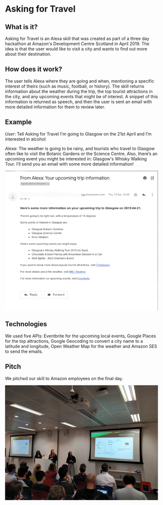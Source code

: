 # Asking for Travel

## What is it?

Asking for Travel is an Alexa skill that was created as part of a three day hackathon at Amazon's Development Centre Scotland in April 2019. The idea is that the user would like to visit a city and wants to find out more about their destination.

## How does it work?

The user tells Alexa where they are going and when, mentioning a specific interest of theirs (such as music, football, or history). The skill returns information about the weather during the trip, the top tourist attractions in the city, and any upcoming events that might be of interest. A snippet of this information is returned as speech, and then the user is sent an email with more detailed information for them to review later.

## Example

*User*: Tell Asking for Travel I'm going to Glasgow on the 21st April and I’m interested in alcohol

*Alexa*: The weather is going to be rainy, and tourists who travel to Glasgow often like to visit the Botanic Gardens or the Science Centre. Also, there’s an upcoming event you might be interested in: Glasgow's Whisky Walking Tour. I’ll send you an email with some more detailed information!

![Email](email.png)

## Technologies

We used five APIs: Eventbrite for the upcoming local events, Google Places for the top attractions, Google Geocoding to convert a city name to a latitude and longitude, Open Weather Map for the weather and Amazon SES to send the emails.

## Pitch

We pitched our skill to Amazon employees on the final day.

![Presentation](presentation.jpg)
